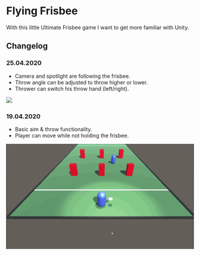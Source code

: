 # Flying Frisbee

With this little Ultimate Frisbee game I want to get more familiar with Unity.

## Changelog

### 25.04.2020
* Camera and spotlight are following the frisbee. 
* Throw angle can be adjusted to throw higher or lower.
* Thrower can switch his throw hand (left/right). 

![](demo2.gif)

### 19.04.2020
* Basic aim & throw functionality. 
* Player can move while not holding the frisbee.

![](demo1.gif)


